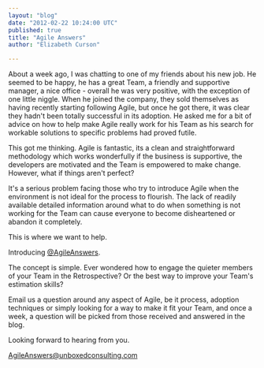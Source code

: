 ```yaml
---
layout: "blog"
date: "2012-02-22 10:24:00 UTC"
published: true
title: "Agile Answers"
author: "Elizabeth Curson"

---
```


About a week ago, I was chatting to one of my friends about his new job. He seemed to be happy, he has a great Team, a friendly and supportive manager, a nice office - overall he was very positive, with the exception of one little niggle. When he joined the company, they sold themselves as having recently starting following Agile, but once he got there, it was clear they hadn't been totally successful in its adoption. He asked me for a bit of advice on how to help make Agile really work for his Team as his search for workable solutions to specific problems had proved futile.

This got me thinking. Agile is fantastic, its a clean and straightforward methodology which works wonderfully if the business is supportive, the developers are motivated and the Team is empowered to make change. However, what if things aren't perfect?

It's a serious problem facing those who try to introduce Agile when the environment is not ideal for the process to flourish. The lack of readily available detailed information around what to do when something is not working for the Team can cause everyone to become disheartened or abandon it completely.

This is where we want to help.

Introducing [@AgileAnswers](http://twitter.com/AgileAnswers).

The concept is simple. Ever wondered how to engage the quieter members of your Team in the Retrospective? Or the best way to improve your Team's estimation skills?

Email us a question around any aspect of Agile, be it process, adoption techniques or simply looking for a way to make it fit your Team, and once a week, a question will be picked from those received and answered in the blog.

Looking forward to hearing from you.

[AgileAnswers@unboxedconsulting.com](mailto:agileanswers@unboxedconsulting.com)


